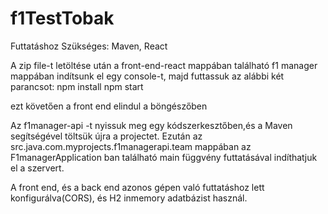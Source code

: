 # f1TestTobak
Futtatáshoz Szükséges:  Maven, React

A zip file-t letöltése után a front-end-react mappában található f1 manager mappában indítsunk el egy console-t, majd futtassuk az alábbi két parancsot:
npm install
npm start

ezt követően a front end elindul a böngészőben

Az f1manager-api -t nyissuk meg egy kódszerkesztőben,és a Maven segítségével töltsük újra a projectet.
Ezután az src.java.com.myprojects.f1managerapi.team mappában az F1managerApplication ban található main függvény futtatásával indíthatjuk el a szervert.

A front end, és a back end azonos gépen való futtatáshoz lett konfigurálva(CORS), és H2 inmemory adatbázist használ.
